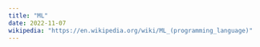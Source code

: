 ```yaml
---
title: "ML"
date: 2022-11-07
wikipedia: "https://en.wikipedia.org/wiki/ML_(programming_language)"
---
```

